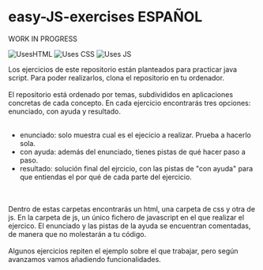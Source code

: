 # easy-JS-exercises ESPAÑOL

WORK IN PROGRESS 


![UsesHTML](https://forthebadge.com/images/badges/uses-html.svg) ![Uses CSS](https://forthebadge.com/images/badges/uses-css.svg) ![Uses JS](https://forthebadge.com/images/badges/uses-js.svg)


Los ejercicios de este repositorio están planteados para practicar java script.
Para poder realizarlos, clona el repositorio en tu ordenador.
<br></br>
El repositorio está ordenado por temas, subdivididos en aplicaciones concretas de cada concepto.
En cada ejercicio encontrarás tres opciones: enunciado, con ayuda y resultado.
<br></br>

- enunciado: solo muestra cual es el ejecicio a realizar. Prueba a hacerlo sola.
- con ayuda: además del enunciado, tienes pistas de qué hacer paso a paso.
- resultado: solución final del ejrcicio, con las pistas de "con ayuda" para que entiendas el por qué de cada parte del ejercicio.

<br></br>
Dentro de estas carpetas encontrarás un html, una carpeta de css y otra de js.
En la carpeta de js, un único fichero de javascript en el que realizar el ejercico.
El enunciado y las pistas de la ayuda se encuentran comentadas, de manera que no molestarán a tu código.
<br></br>
Algunos ejercicios repiten el ejemplo sobre el que trabajar, pero según avanzamos vamos añadiendo funcionalidades.
